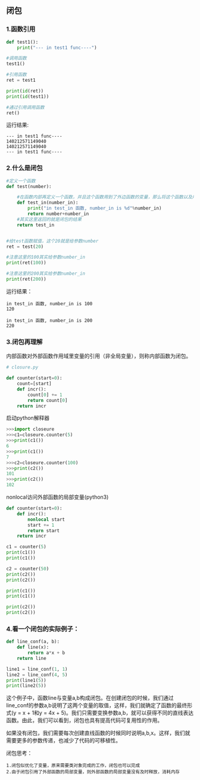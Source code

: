 ## 闭包

### 1.函数引用

```py
def test1():
    print("--- in test1 func----")

#调用函数
test1()

#引用函数
ret = test1

print(id(ret))
print(id(test1))

#通过引用调用函数
ret()
```

运行结果:
```
--- in test1 func----
140212571149040
140212571149040
--- in test1 func----
```

### 2.什么是闭包

```py
#定义一个函数
def test(number):

    #在函数内部再定义一个函数，并且这个函数用到了外边函数的变量，那么将这个函数以及用到的一些变量称之为闭包
    def test_in(number_in):
        print("in test_in 函数, number_in is %d"%number_in)
        return number+number_in
    #其实这里返回的就是闭包的结果
    return test_in


#给test函数赋值，这个20就是给参数number
ret = test(20)

#注意这里的100其实给参数number_in
print(ret(100))

#注意这里的200其实给参数number_in
print(ret(200))
```

运行结果：

```
in test_in 函数, number_in is 100
120

in test_in 函数, number_in is 200
220
```
### 3.闭包再理解

内部函数对外部函数作用域里变量的引用（非全局变量），则称内部函数为闭包。
```py
# closure.py

def counter(start=0):
    count=[start]
    def incr():
        count[0] += 1
        return count[0]
    return incr
```
启动python解释器
```py
>>>import closeure
>>>c1=closeure.counter(5)
>>>print(c1())
6
>>>print(c1())
7
>>>c2=closeure.counter(100)
>>>print(c2())
101
>>>print(c2())
102
```
nonlocal访问外部函数的局部变量(python3)

```py
def counter(start=0):
    def incr():
        nonlocal start
        start += 1
        return start
    return incr

c1 = counter(5)
print(c1())
print(c1())

c2 = counter(50)
print(c2())
print(c2())

print(c1())
print(c1())

print(c2())
print(c2())
```
### 4.看一个闭包的实际例子：
```py
def line_conf(a, b):
    def line(x):
        return a*x + b
    return line

line1 = line_conf(1, 1)
line2 = line_conf(4, 5)
print(line1(5))
print(line2(5))
```
这个例子中，函数line与变量a,b构成闭包。在创建闭包的时候，我们通过line_conf的参数a,b说明了这两个变量的取值，这样，我们就确定了函数的最终形式(y = x + 1和y = 4x + 5)。我们只需要变换参数a,b，就可以获得不同的直线表达函数。由此，我们可以看到，闭包也具有提高代码可复用性的作用。

如果没有闭包，我们需要每次创建直线函数的时候同时说明a,b,x。这样，我们就需要更多的参数传递，也减少了代码的可移植性。

闭包思考：
```
1.闭包似优化了变量，原来需要类对象完成的工作，闭包也可以完成
2.由于闭包引用了外部函数的局部变量，则外部函数的局部变量没有及时释放，消耗内存
```